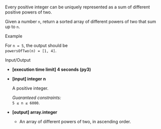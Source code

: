 
Every positive integer can be uniquely represented as a sum of different positive powers of two.

Given a number  `n`, return a sorted array of different powers of two that sum up to  `n`.

Example

For  `n = 5`, the output should be  
`powersOfTwo(n) = [1, 4]`.

Input/Output

-   **[execution time limit] 4 seconds (py3)**
    
-   **[input] integer n**
    
    A positive integer.
    
    _Guaranteed constraints:_  
    `5 ≤ n ≤ 6000`.
    
-   **[output] array.integer**
    
    -   An array of different powers of two, in ascending order.